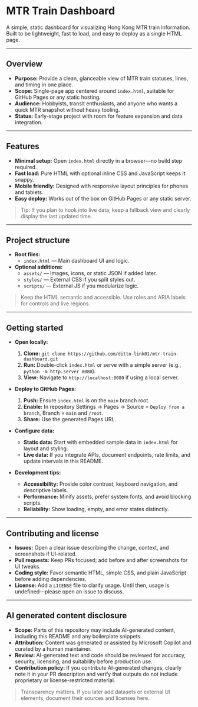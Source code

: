 # MTR Train Dashboard

A simple, static dashboard for visualizing Hong Kong MTR train information. Built to be lightweight, fast to load, and easy to deploy as a single HTML page.

---

## Overview

- **Purpose:** Provide a clean, glanceable view of MTR train statuses, lines, and timing in one place.
- **Scope:** Single-page app centered around `index.html`, suitable for GitHub Pages or any static hosting.
- **Audience:** Hobbyists, transit enthusiasts, and anyone who wants a quick MTR snapshot without heavy tooling.
- **Status:** Early-stage project with room for feature expansion and data integration.

---

## Features

- **Minimal setup:** Open `index.html` directly in a browser—no build step required.
- **Fast load:** Pure HTML with optional inline CSS and JavaScript keeps it snappy.
- **Mobile friendly:** Designed with responsive layout principles for phones and tablets.
- **Easy deploy:** Works out of the box on GitHub Pages or any static server.

> Tip: If you plan to hook into live data, keep a fallback view and clearly display the last updated time.

---

## Project structure

- **Root files:**  
  - `index.html` — Main dashboard UI and logic.  
- **Optional additions:**  
  - `assets/` — Images, icons, or static JSON if added later.  
  - `styles/` — External CSS if you split styles out.  
  - `scripts/` — External JS if you modularize logic.

> Keep the HTML semantic and accessible. Use roles and ARIA labels for controls and live regions.

---

## Getting started

- **Open locally:**
  1. **Clone:** `git clone https://github.com/ditto-link01/mtr-train-dashboard.git`
  2. **Run:** Double-click `index.html` or serve with a simple server (e.g., `python -m http.server 8080`).
  3. **View:** Navigate to `http://localhost:8080` if using a local server.

- **Deploy to GitHub Pages:**
  1. **Push:** Ensure `index.html` is on the `main` branch root.
  2. **Enable:** In repository Settings → Pages → Source = `Deploy from a branch`, Branch = `main` and `/root`.
  3. **Share:** Use the generated Pages URL.

- **Configure data:**
  - **Static data:** Start with embedded sample data in `index.html` for layout and styling.
  - **Live data:** If you integrate APIs, document endpoints, rate limits, and update intervals in this README.

- **Development tips:**
  - **Accessibility:** Provide color contrast, keyboard navigation, and descriptive labels.
  - **Performance:** Minify assets, prefer system fonts, and avoid blocking scripts.
  - **Reliability:** Show loading, empty, and error states distinctly.

---

## Contributing and license

- **Issues:** Open a clear issue describing the change, context, and screenshots if UI-related.
- **Pull requests:** Keep PRs focused; add before and after screenshots for UI tweaks.
- **Coding style:** Favor semantic HTML, simple CSS, and plain JavaScript before adding dependencies.
- **License:** Add a `LICENSE` file to clarify usage. Until then, usage is undefined—please open an issue to discuss.

---

## AI generated content disclosure

- **Scope:** Parts of this repository may include AI-generated content, including this README and any boilerplate snippets.
- **Attribution:** Content was generated or assisted by Microsoft Copilot and curated by a human maintainer.
- **Review:** AI-generated text and code should be reviewed for accuracy, security, licensing, and suitability before production use.
- **Contribution policy:** If you contribute AI-generated changes, clearly note it in your PR description and verify that outputs do not include proprietary or license-restricted material.

> Transparency matters. If you later add datasets or external UI elements, document their sources and licenses here.

